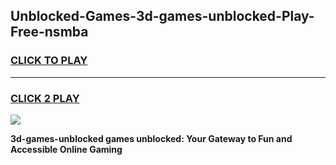 
## Unblocked-Games-3d-games-unblocked-Play-Free-nsmba
<h3>
<a href="https://premium76.site?title=3d-games-unblocked&ref=10A">CLICK TO PLAY</a></h3>
<hr>

<h3>
<a href="https://premium76.site?title=3d-games-unblocked&ref=10A">CLICK 2 PLAY</a>
  
</h3>

<a href="https://premium76.site?title=3d-games-unblocked&ref=10A"><img src="https://clearcache.store/games.png"></a>


**3d-games-unblocked games unblocked: Your Gateway to Fun and Accessible Online Gaming**
